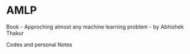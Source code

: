# AMLP

Book - Approching almost any machine learning problem - by Abhishek Thakur

Codes and personal Notes
